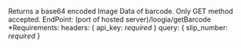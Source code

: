 Returns a base64 encoded Image Data of barcode.
Only GET method accepted.
EndPoint: (port of hosted server)/loogia/getBarcode
*Requirements: 
headers: 
{
  api_key: *required*
}
query:
{
  slip_number: *required*
}
